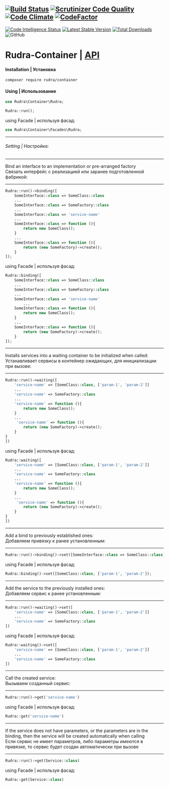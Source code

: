 [![Build Status](https://travis-ci.org/Jagepard/Rudra-Container.svg?branch=master)](https://travis-ci.org/Jagepard/Rudra-Container)
[![Scrutinizer Code Quality](https://scrutinizer-ci.com/g/Jagepard/Rudra-Container/badges/quality-score.png?b=master)](https://scrutinizer-ci.com/g/Jagepard/Rudra-Container/?branch=master)
[![Code Climate](https://codeclimate.com/github/Jagepard/Rudra-Container/badges/gpa.svg)](https://codeclimate.com/github/Jagepard/Rudra-Container)
[![CodeFactor](https://www.codefactor.io/repository/github/jagepard/rudra-container/badge)](https://www.codefactor.io/repository/github/jagepard/rudra-container)
-----
[![Code Intelligence Status](https://scrutinizer-ci.com/g/Jagepard/Rudra-Container/badges/code-intelligence.svg?b=master)](https://scrutinizer-ci.com/code-intelligence)
[![Latest Stable Version](https://poser.pugx.org/rudra/container/v/stable)](https://packagist.org/packages/rudra/container)
[![Total Downloads](https://poser.pugx.org/rudra/container/downloads)](https://packagist.org/packages/rudra/container)
![GitHub](https://img.shields.io/github/license/jagepard/Rudra-Container.svg)

# Rudra-Container | [API](https://github.com/Jagepard/Rudra-Container/blob/master/docs.md "Documentation API")
#### Installation | Установка
```composer require rudra/container```
#### Using | Использование
```php
use Rudra\Container\Rudra;

Rudra::run();
```
using Facade | используя фасад:
```php
use Rudra\Container\Facades\Rudra;
```
---
###### Setting | Настройка:

---
Bind an interface to an implementation or pre-arranged factory <br> 
Связать интерфейс с реализацией или заранее подготовленной фабрикой:

---
```php
Rudra::run()->binding([
    SomeInterface::class => SomeClass::class
    ...
    SomeInterface::class => SomeFactory::class
    ...
    SomeInterface::class => 'service-name'
    ...
    SomeInterface::class => function (){
        return new SomeClass();
    }
    ...
    SomeInterface::class => function (){
        return (new SomeFactory)->create();
    }    
]);
```
using Facade | используя фасад:
```php
Rudra::binding([
    SomeInterface::class => SomeClass::class
    ...
    SomeInterface::class => SomeFactory::class
    ...
    SomeInterface::class => 'service-name'
        ...
    SomeInterface::class => function (){
        return new SomeClass();
    }
    ...
    SomeInterface::class => function (){
        return (new SomeFactory)->create();
    }
]);
```
---
Installs services into a waiting container to be initialized when called:<br>
Устанавливает сервисы в контейнер ожидающих, для инициализации при вызове:

---
```php
Rudra::run()->waiting([
    'service-name' => [SomeClass::class, ['param-1', 'param-2']]
    ...
    'service-name' => SomeFactory::class
    ...
    'service-name' => function (){
        return new SomeClass();
    }
    ...
     'service-name' => function (){
        return (new SomeFactory)->create();
    }
}
])
```
using Facade | используя фасад:
```php
Rudra::waiting([
    'service-name' => [SomeClass::class, ['param-1', 'param-2']]
    ...
    'service-name' => SomeFactory::class
    ...
    'service-name' => function (){
        return new SomeClass();
    }
    ...
     'service-name' => function (){
        return (new SomeFactory)->create();
    }
}
])
```
---
Add a bind to previously established ones:<br>
Добавляем привязку к ранее установленным:

---
```php
Rudra::run()->binding()->set([SomeInterface::class => SomeClass::class])
```
using Facade | используя фасад:
```php
Rudra::binding()->set([SomeClass::class, ['param-1', 'param-2']);
```
---
Add the service to the previously installed ones:<br>
Добавляем сервис к ранее установленным:

---
```php
Rudra::run()->waiting()->set([
    'service-name' => [SomeClass::class, ['param-1', 'param-2']]
    ...
    'service-name' => SomeFactory::class
])
```
using Facade | используя фасад:
```php
Rudra::waiting()->set([
    'service-name' => [SomeClass::class, ['param-1', 'param-2']]
    ...
    'service-name' => SomeFactory::class
])
```
---
Call the created service:<br>
Вызываем созданный сервис:

---
```php
Rudra::run()->get('service-name')
```
using Facade | используя фасад:
```php
Rudra::get('service-name')
```
---
If the service does not have parameters, or the parameters are in the binding, then the service will be created automatically when calling<br>
Если сервис не имеет параметров, либо параметры имеются в привязке, то сервис будет создан автоматически при вызове

---
```php
Rudra::run()->get(Service::class)
```
using Facade | используя фасад:
```php
Rudra::get(Service::class)
```

